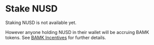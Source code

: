 # Stake NUSD

Staking NUSD is not available yet.&#x20;

However anyone holding NUSD in their wallet will be accruing BAMK tokens. See [BAMK Incentives](https://bamkfi.gitbook.io/bamkfi-docs/bamk-of-nakamoto-dollar#bamk-season-1-incentives) for further details.
